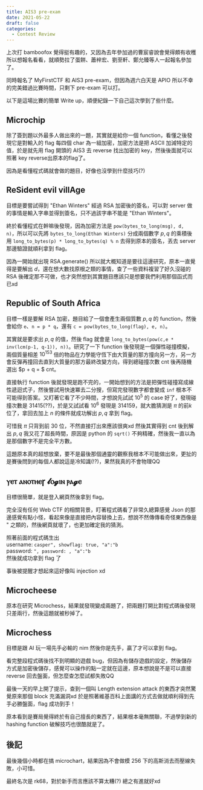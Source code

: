 ```yaml
---
title: AIS3 pre-exam
date: 2021-05-22
draft: false
categories:
  - Contest Review
---
```


上次打 bamboofox 覺得挺有趣的，又因為去年參加過的曹宸睿說會覺得頗有收穫所以想報名看看，就順勢拉了蛋餅、蕭梓宏、劉至軒、鄭允臻等人一起報名參加了。

同時報名了 MyFirstCTF 和 AIS3 pre-exam，但因為週六白天是 APIO 所以不幸的完美錯過比賽時間，只剩下 pre-exam 可以打。

以下是這場比賽的簡單 Write up，順便紀錄一下自己這次學到了些什麼。

## Microchip

除了簽到題以外最多人做出來的一題，其實就是給你一個 function，看懂之後發現它是對輸入的 flag 每四個 char 為一組加密，加密方法是把 ASCII 加減特定的值，於是就先用 flag 開頭的 AIS3 去 reverse 找出加密的 key，然後後面就可以照著 key reverse出原本的flag了。

因為是看懂程式碼就會做的題目，好像也沒學到什麼技巧(?)

## ReSident evil villAge

目標是要嘗試得到 "Ethan Winters" 經過 RSA 加密後的簽名，可以對 server 做的事情是輸入字串並得到簽名，只不過該字串不能是 "Ethan Winters"。

終於看懂程式在幹嘛後發現，因為加密方法是 ```pow(bytes_to_long(msg), d, n)```，所以可以先將 ```bytes_to_long(Ethan Winters)``` 分成兩個數字 $p, q$ 的乘積後用 ```long_to_bytes(p) * long_to_bytes(q) % n``` 去得到原本的簽名，丟去 server 那邊驗證就順利拿到 flag。

因為一開始就出現 RSA.generate() 所以就大概知道是要往這邊研究，原本一直覺得是要解出 $d$，還在想大數找原根之類的事情，查了一些資料複習了好久沒碰的 RSA 後確定那不可做，也才突然想到其實題目應該只是想要我們利用那個函式而已xd

## Republic of South Africa

目標一樣是要解 RSA 加密，題目給了一個會產生兩個質數 $p, q$ 的 function，然後會給你 ```e```、```n = p * q```，還有 ```c = pow(bytes_to_long(flag), e, n)```。

其實就是要求出 $p, q$ 的值，然後 flag 就會是 ```long_to_bytes(pow(c,e * inv(lcm(p-1, q-1)), n))```。研究了一下 function 後發現是一個彈性碰撞模擬，兩個質量相差 $10^{153}$ 倍的物品在力學能守恆下由大質量的那方撞向另一方，另一方會反彈再撞回去直到大質量的那方最終改變方向，得到總碰撞次數 cnt 後再隨機選出 $p + q = $ cnt。

直接執行 function 後就發現是跑不完的，一開始想到的方法是把彈性碰撞寫成線性遞迴式子，然後嘗試用快速冪去二分搜，但寫完發現數字都會變成 ```inf``` 根本不可能得到答案。又盯著它看了不少時間，才想說先試試 $10^{5}$ 的 case 好了，發現碰撞次數是 $31415$(??)，於是又試試看 $10^{6}$ 發現是 $314159$，就大膽猜測是 $\pi$ 的前$k$位了，拿回去加上 $n$ 的條件就成功解出 $p, q$ 拿到 flag。

可惜我 $\pi$ 只背到前 $30$ 位，不然直接打出來應該很爽xd 然後其實得到 cnt 後到解出 $p, q$ 我又花了超長時間，原因是 python 的 ```sqrt()``` 不夠精確，然後我一直以為是那個數字不是完全平方數。

這題原本真的超想放棄，要不是最後那個通靈的觀察我根本不可能做出來，更扯的是賽後問到的每個人都說這是冷知識(!?)，果然我真的不會物理QQ

## ⲩⲉⲧ ⲁⲛⲟⲧⲏⲉꞅ 𝓵ⲟ𝓰ⲓⲛ ⲣⲁ𝓰ⲉ

目標很簡單，就是登入網頁然後拿到 flag。

完全沒有任何 Web CTF 的相關背景，盯著程式碼看了非常久總算感覺 Json 的那邊感覺有點小怪，看起來像是直接把內容替換上去，想說不然傳傳看奇怪東西像是 " 之類的，然後網頁就壞了，也更加確定我的猜測。

照著前面的程式碼生出\
username: ```casper", showflag: true, "a":"b```\
password: ```", password: , "a":"b```\
然後就成功拿到 flag 了

事後被提醒才想起來這好像叫 injection xd

## Microcheese

原本在研究 Microchess，結果就發現變成兩題了，把兩題打開比對程式碼後發現只差兩行，然後這題就被秒掉了。

## Microchess

目標是跟 AI 玩一場先手必輸的 nim 然後你是先手，贏了才可以拿到 flag。

看完整段程式碼後找不到明顯的遊戲 bug，但因為有儲存遊戲的設定，然後儲存方式是加密後儲存，感覺可以操作的點一定就在這邊，原本想說是不是可以直接 reverse 回去盤面，但怎麼查怎麼試都失敗QQ

最後一天的早上開了提示，查到一個叫 Length extension attack 的東西才突然驚覺原來那個 block 充滿漏洞xd 於是照著維基百科上面講的方式去做就順利得到先手必勝盤面，flag 成功到手！

原本看到是賽局覺得終於有自己擅長的東西了，結果根本毫無關聯，不過學到新的 hashing function 破解技巧也很酷就是了。

## 後記

最後幾個小時都在搞 microchart，結果因為不會做模 256 下的高斯消去而壓線失敗，小可惜。

最終名次是 rk68，對於新手而言應該不算太糟(?) 總之有進就好xd
